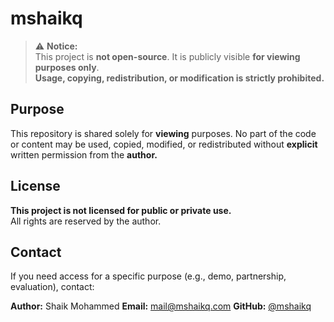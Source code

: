 # mshaikq

> ⚠️ **Notice:**  
> This project is **not open-source**. It is publicly visible **for viewing purposes only**.  
> **Usage, copying, redistribution, or modification is strictly prohibited.**

## Purpose

This repository is shared solely for **viewing** purposes. No part of the code or content may be used, copied, modified, or redistributed without **explicit** written permission from the **author.**

## License

**This project is not licensed for public or private use.**  
All rights are reserved by the author.

## Contact

If you need access for a specific purpose (e.g., demo, partnership, evaluation), contact:

**Author:** Shaik Mohammed
**Email:** mail@mshaikq.com
**GitHub:** [@mshaikq](https://github.com/mshaikq)
